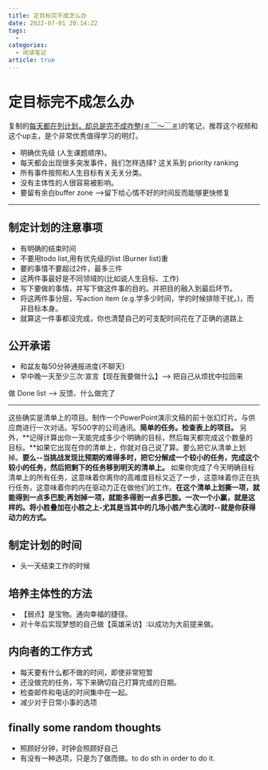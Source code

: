 ```yaml
---
title: 定目标完不成怎么办
date: 2022-07-01 20:14:22
tags:
  - 
categories:
  - 阅读笔记
article: true
---
```


# 定目标完不成怎么办

复制的[每天都在列计划，却总是完不成咋整(＃￣～￣＃)](https://www.bilibili.com/video/BV1EY4y137De)的笔记，推荐这个视频和这个up主，是个非常优秀值得学习的明灯。

- 明确优先级 (人生课题顺序)。
- 每天都会出现很多突发事件，我们怎样选择? 这关系到 priority ranking
- 所有事件按照和人生目标有关无关分类。
- 没有主体性的人很容易被影响。
- 要留有余白buffer zone —>留下给心情不好的时间反而能够更快修复

---

## 制定计划的注意事项

- 有明确的结束时间
- 不要用todo list,用有优先级的list (Burner list)重
- 要的事情不要超过2件，最多三件
- 这两件事最好是不同领域的(比如说人生目标、工作)
- 写下要做的事情，并写下做这件事的目的。并把目的融入到最后环节。
- 将这两件事分层，写action item (e.g.学多少时间，学的时候排除干扰。)，而非目标本身。
- 就算这一件事都没完成，你也清楚自己的可支配时间花在了正确的道路上

## 公开承诺

- 和盆友每50分钟通报进度(不聊天)
- 早中晚一天至少三次∶宣言【现在我要做什么】--> 把自己从烦扰中拉回来

做 Done list --> 反馈、什么做完了

---

这些确实是清单上的项目。制作一个PowerPoint演示文稿的前十张幻灯片。与供应商进行一次对话。写500字的公司通讯。**简单的任务。检查表上的项目。**
另外，**记得计算出你一天能完成多少个明确的目标，然后每天都完成这个数量的目标。**如果它出现在你的清单上，你就对自己说了算。要么把它从清单上划掉。**要么--当挑战发现比预期的难得多时，把它分解成一个较小的任务，完成这个较小的任务，然后把剩下的任务移到明天的清单上。**
如果你完成了今天明确目标清单上的所有任务，这意味着你离你的高难度目标又近了一步，这意味着你正在执行任务，这意味着你的内在驱动力正在做他们的工作。**在这个清单上划撕一项，就能得到一点多巴胺;再划掉一项，就能多得到一点多巴胺。一次一个小赢，就是这样的。将小胜叠加在小胜之上-尤其是当其中的几场小胜产生心流时--就是你获得动力的方式。**

## 制定计划的时间

- 头一天结束工作的时候

## 培养主体性的方法

- 【弱点】是宝物。通向幸福的捷径。
- 对十年后实现梦想的自己做【英雄采访】∶以成功为大前提来做。

## 内向者的工作方式

- 每天要有什么都不做的时间，即使非常短暂
- 还没做完的任务，写下来确切自己打算完成的日期。
- 检查邮件和电话的时间集中在一起。
- 减少对于日常小事的选项

## finally some random thoughts

- 照顾好分钟，时钟会照顾好自己
- 有没有一种选项，只是为了做而做。to do sth in order to do it.
